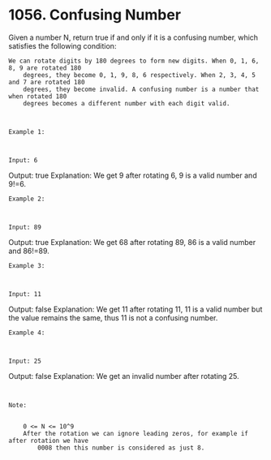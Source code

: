 # 1056. Confusing Number

Given a number N, return true if and only if it is a confusing
        number, which satisfies the following condition:

    We can rotate digits by 180 degrees to form new digits. When 0, 1, 6, 8, 9 are rotated 180
        degrees, they become 0, 1, 9, 8, 6 respectively. When 2, 3, 4, 5 and 7 are rotated 180
        degrees, they become invalid. A confusing number is a number that when rotated 180
        degrees becomes a different number with each digit valid.

     

    Example 1:

    

    Input: 6
Output: true
Explanation: 
We get 9 after rotating 6, 9 is a valid number and 9!=6.

    Example 2:

    

    Input: 89
Output: true
Explanation: 
We get 68 after rotating 89, 86 is a valid number and 86!=89.

    Example 3:

    

    Input: 11
Output: false
Explanation: 
We get 11 after rotating 11, 11 is a valid number but the value remains the same, thus 11 is not a confusing number.

    Example 4:

    

    Input: 25
Output: false
Explanation: 
We get an invalid number after rotating 25.

     

    Note:

    
        0 <= N <= 10^9
        After the rotation we can ignore leading zeros, for example if after rotation we have
            0008 then this number is considered as just 8.
